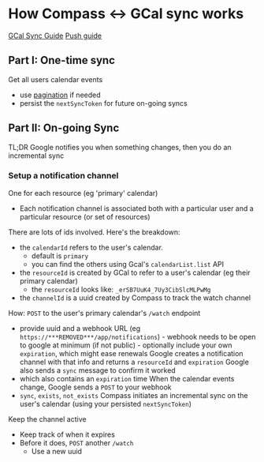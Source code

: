# How Compass <-> GCal sync works

[GCal Sync Guide](https://developers.google.com/calendar/api/guides/sync)
[Push guide](https://developers.google.com/calendar/api/guides/push)

## Part I: One-time sync

Get all users calendar events

- use [pagination](https://developers.google.com/calendar/api/guides/pagination) if needed
- persist the `nextSyncToken` for future on-going syncs

## Part II: On-going Sync

TL;DR Google notifies you when something changes, then you do an incremental sync

### Setup a notification channel

One for each resource (eg 'primary' calendar)

- Each notification channel is associated both with a particular user and a particular resource (or set of resources)

There are lots of ids involved. Here's the breakdown:

- the `calendarId` refers to the user's calendar.
  - default is `primary`
  - you can find the others using Gcal's `calendarList.list` API
- the `resourceId` is created by GCal to refer to a user's calendar (eg their primary calendar)
  - the `resourceId` looks like: `_erSB7UuK4_7Uy3CibSlcMLPwMg`
- the `channelId` is a uuid created by Compass to track the watch channel

How:
`POST` to the user's primary calendar's `/watch` endpoint

- provide uuid and a webhook URL (eg `https://***REMOVED***/app/notifications`) - webhook needs to be open to google at minimum (if not public) - optionally include your own `expiration`, which might ease renewals
  Google creates a notification channel with that info and returns a `resourceId` and `expiration`
  Google also sends a `sync` message to confirm it worked
- which also contains an `expiration` time
  When the calendar events change, Google sends a `POST` to your webhook
- `sync`, `exists`, `not_exists`
  Compass initiates an incremental sync on the user's calendar (using your persisted `nextSyncToken`)

Keep the channel active

- Keep track of when it expires
- Before it does, `POST` another `/watch`
  - Use a new uuid

